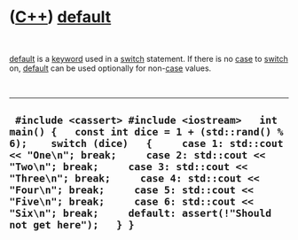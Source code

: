 



 

 

 

 

 

([C++](Cpp.htm)) [default](CppDefault.htm)
==========================================

 

[default](CppDefault.htm) is a [keyword](CppKeyword.htm) used in a
[switch](CppSwitch.htm) statement. If there is no [case](CppCase.htm) to
[switch](CppSwitch.htm) on, [default](CppDefault.htm) can be used
optionally for non-[case](CppCase.htm) values.

 

  --------------------------------------------------------------------------------------------------------------------------------------------------------------------------------------------------------------------------------------------------------------------------------------------------------------------------------------------------------------------------------------------------------------------------------------
  ` #include <cassert> #include <iostream>   int main() {   const int dice = 1 + (std::rand() % 6);    switch (dice)   {     case 1: std::cout << "One\n"; break;     case 2: std::cout << "Two\n"; break;     case 3: std::cout << "Three\n"; break;     case 4: std::cout << "Four\n"; break;     case 5: std::cout << "Five\n"; break;     case 6: std::cout << "Six\n"; break;     default: assert(!"Should not get here");   } }`
  --------------------------------------------------------------------------------------------------------------------------------------------------------------------------------------------------------------------------------------------------------------------------------------------------------------------------------------------------------------------------------------------------------------------------------------

 

 

 

 

 





 



